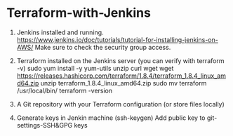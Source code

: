 # Terraform-with-Jenkins
1. Jenkins installed and running. 
https://www.jenkins.io/doc/tutorials/tutorial-for-installing-jenkins-on-AWS/
Make sure to check the security group access.


2. Terraform installed on the Jenkins server (you can verify with terraform -v)
sudo yum install -y yum-utils unzip curl wget
wget https://releases.hashicorp.com/terraform/1.8.4/terraform_1.8.4_linux_amd64.zip
unzip terraform_1.8.4_linux_amd64.zip
sudo mv terraform /usr/local/bin/
terraform -version

3. A Git repository with your Terraform configuration (or store files locally)

4. Generate keys in Jenkin machine (ssh-keygen)
   Add public key to git-settings-SSH&GPG keys


